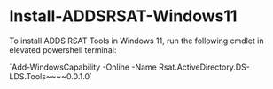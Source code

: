 # Install-ADDSRSAT-Windows11

To install ADDS RSAT Tools in Windows 11, run the following cmdlet in elevated powershell terminal: 

´Add-WindowsCapability -Online -Name Rsat.ActiveDirectory.DS-LDS.Tools~~~~0.0.1.0´
